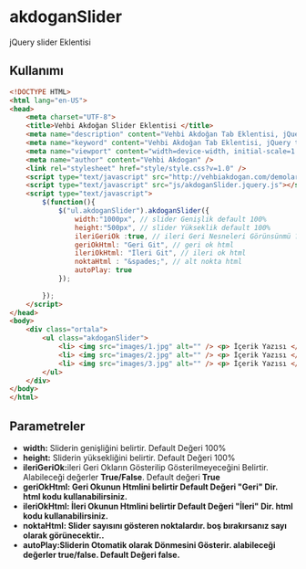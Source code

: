 # akdoganSlider
jQuery slider Eklentisi 


<h2> Kullanımı </h2> 

```html
<!DOCTYPE HTML>
<html lang="en-US">
<head>
	<meta charset="UTF-8">
	<title>Vehbi Akdoğan Slider Eklentisi </title>
	<meta name="description" content="Vehbi Akdoğan Tab Eklentisi, jQuery tab eklentisi  " />
	<meta name="keyword" content="Vehbi Akdoğan Tab Eklentisi, jQuery tab eklentisi   " />
	<meta name="viewport" content="width=device-width, initial-scale=1.0"> 
	<meta name="author" content="Vehbi Akdogan" />
	<link rel="stylesheet" href="style/style.css?v=1.0" />
	<script type="text/javascript" src="http://vehbiakdogan.com/demolar/_jq.js"></script>
	<script type="text/javascript" src="js/akdoganSlider.jquery.js"></script>
	<script type="text/javascript">
		$(function(){
			$("ul.akdoganSlider").akdoganSlider({
				width:"1000px", // slider Genişlik default 100%
				height:"500px", // slider Yükseklik default 100%
				ileriGeriOk :true, // ileri Geri Nesneleri Görünsünmü ? true/false
				geriOkHtml: "Geri Git", // geri ok html
				ileriOkHtml: "İleri Git", // ileri ok html
				noktaHtml : "&spades;", // alt nokta html
				autoPlay: true
			});
			
		});
	</script>
</head>
<body>
	<div class="ortala">
		<ul class="akdoganSlider">
			<li> <img src="images/1.jpg" alt="" /> <p> İçerik Yazısı </p></li>
			<li> <img src="images/2.jpg" alt="" /> <p> İçerik Yazısı </p></li>
			<li> <img src="images/3.jpg" alt="" /> <p> İçerik Yazısı </p></li>
		</ul>
	</div>
</body>
</html>
```
<h2> Parametreler </h2>

<ul>
<li> <b>width:</b> Sliderin genişliğini belirtir. Default Değeri 100%</li>
<li> <b>height:</b> Sliderin yüksekliğini belirtir. Default Değeri 100%</li>
<li> <b>ileriGeriOk:</b>ileri Geri Okların Gösterilip Gösterilmeyeceğini Belirtir. Alabileceği değerler <b>True/False</b>. Default değeri <b>True</b.</li>
<li> <b>geriOkHtml:</b> Geri Okunun Htmlini belirtir Default Değeri <b>"Geri"</b> Dir. html kodu kullanabilirsiniz.</li>
<li> <b>ileriOkHtml:</b> İleri Okunun Htmlini belirtir Default Değeri <b>"İleri"</b> Dir. html kodu kullanabilirsiniz.</li>
<li> <b>noktaHtml:</b> Slider sayısını gösteren noktalardır. boş bırakırsanız sayı olarak görünecektir..</li>
<li> <b>autoPlay:</b>Sliderin Otomatik olarak Dönmesini Gösterir. alabileceği değerler <b>true/false</b>. Default Değeri <b>false</b>. </li>

